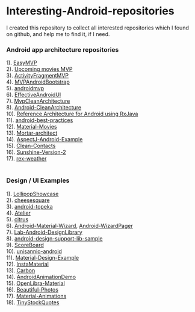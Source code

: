 # Interesting-Android-repositories
I created this repository to collect all interested repositories which I found on github, and help me to find it, if I need.<br/>
### Android app architecture repositories
1). [EasyMVP](https://github.com/JorgeCastilloPrz/EasyMVP)<br/>
2). [Upcoming movies MVP](https://github.com/jlmd/UpcomingMoviesMVP)<br/>
3). [ActivityFragmentMVP](https://github.com/spengilley/ActivityFragmentMVP)<br/>
4). [MVPAndroidBootstrap](https://github.com/richardradics/MVPAndroidBootstrap)<br/>
5). [androidmvp](https://github.com/antoniolg/androidmvp)<br/>
6). [EffectiveAndroidUI](https://github.com/pedrovgs/EffectiveAndroidUI)<br/>
7). [MvpCleanArchitecture](https://github.com/glomadrian/MvpCleanArchitecture)<br/>
8). [Android-CleanArchitecture](https://github.com/android10/Android-CleanArchitecture)<br/>
10). [Reference Architecture for Android using RxJava](https://github.com/tehmou/rx-android-architecture)<br/>
11). [android-best-practices](https://github.com/futurice/android-best-practices)<br/>
12). [Material-Movies](https://github.com/saulmm/Material-Movies)<br/>
13). [Mortar-architect](https://github.com/lukaspili/Mortar-architect)<br/>
14). [AspectJ-Android-Example](https://github.com/firstthumb/AspectJ-Android-Example)<br/>
15). [Clean-Contacts](https://github.com/PaNaVTEC/Clean-Contacts)<br/>
16). [Sunshine-Version-2](https://github.com/udacity/Sunshine-Version-2)<br/>
17). [rex-weather](https://github.com/vyshane/rex-weather)<br/>
<br/>

### Design / UI Examples
1). [LollipopShowcase](https://github.com/mikepenz/LollipopShowcase)<br/>
2). [cheesesquare](https://github.com/chrisbanes/cheesesquare)<br/>
3). [android-topeka](https://github.com/googlesamples/android-topeka)<br/>
4). [Atelier](https://github.com/Musenkishi/Atelier)<br/>
5). [citrus](https://github.com/eure/citrus)<br/>
6). [Android-Material-Wizard](https://github.com/MarkOSullivan94/Android-Material-Wizard), [Android-WizardPager](https://github.com/romannurik/Android-WizardPager)<br/>
7). [Lab-Android-DesignLibrary](https://github.com/nuuneoi/Lab-Android-DesignLibrary)<br/>
8). [android-design-support-lib-sample](https://github.com/swissonid/android-design-support-lib-sample)<br/>
9). [ScoreBoard](https://github.com/SeniorZhai/ScoreBoard)<br/>
10). [unisannio-android](https://github.com/hamen/unisannio-android)<br/>
11). [Material-Design-Example](https://github.com/halysongoncalves/Material-Design-Example)<br/>
12). [InstaMaterial](https://github.com/frogermcs/InstaMaterial)<br/>
13). [Carbon](https://github.com/ZieIony/Carbon)<br/>
14). [AndroidAnimationDemo](https://github.com/kongnanlive/AndroidAnimationDemo)<br/>
15). [OpenLibra-Material](https://github.com/saulmm/OpenLibra-Material)<br/>
16). [Beautiful-Photos](https://github.com/lgvalle/Beautiful-Photos)<br/>
17). [Material-Animations](https://github.com/lgvalle/Material-Animations)<br/>
18). [TinyStockQuotes](https://github.com/KKorvin/TinyStockQuotes)<br/>
